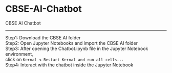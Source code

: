 # CBSE-AI-Chatbot
CBSE AI Chatbot

---

Step1: Download the CBSE AI folder
<br>
Step2: Open Jupyter Notebooks and import the CBSE AI folder
<br>
Step3: After opening the Chatbot.ipynb file in the Jupyter Notebook environment, <br> click on `Kernal < Restart Kernal and run all cells...`
<br>
Step4: Interact with the chatbot inside the Jupyter Notebook
